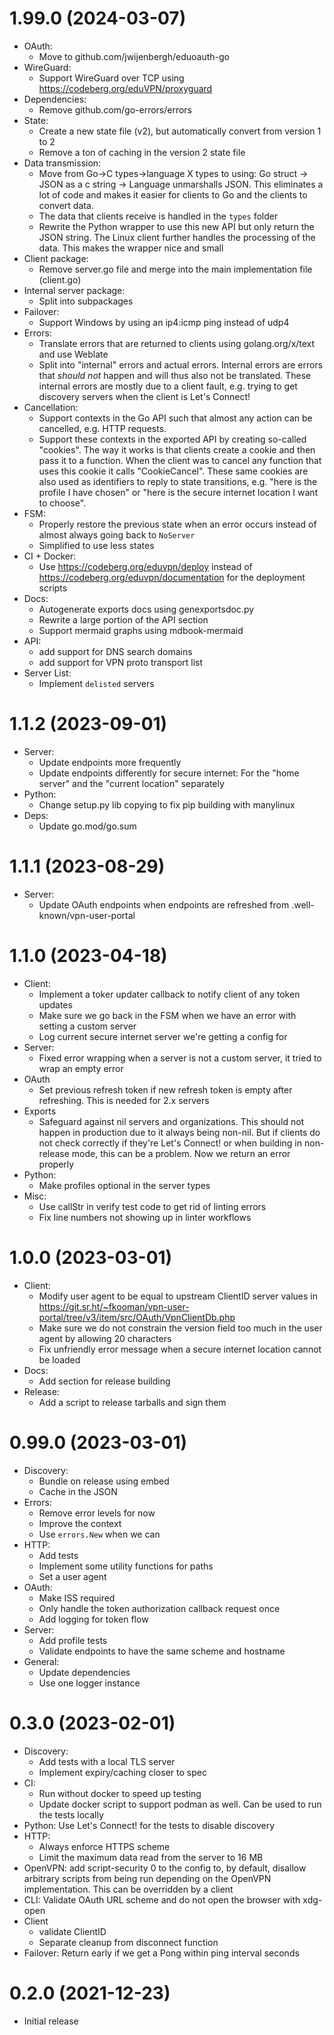 # 1.99.0 (2024-03-07)
* OAuth:
    - Move to github.com/jwijenbergh/eduoauth-go
* WireGuard:
    - Support WireGuard over TCP using https://codeberg.org/eduVPN/proxyguard
* Dependencies:
    - Remove github.com/go-errors/errors
* State:
    - Create a new state file (v2), but automatically convert from version 1 to 2
    - Remove a ton of caching in the version 2 state file
* Data transmission:
    - Move from Go->C types->language X types to using: Go struct -> JSON as a c string -> Language unmarshalls JSON. This eliminates a lot of code and makes it easier for clients to Go and the clients to convert data.
	- The data that clients receive is handled in the `types` folder
	- Rewrite the Python wrapper to use this new API but only return the JSON string. The Linux client further handles the processing of the data. This makes the wrapper nice and small
* Client package:
    - Remove server.go file and merge into the main implementation file (client.go)
* Internal server package:
    - Split into subpackages
* Failover:
    - Support Windows by using an ip4:icmp ping instead of udp4
* Errors:
    - Translate errors that are returned to clients using golang.org/x/text and use Weblate
    - Split into "internal" errors and actual errors. Internal errors are errors that *should not* happen and will thus also not be translated. These internal errors are mostly due to a client fault, e.g. trying to get discovery servers when the client is Let's Connect!
* Cancellation:
    - Support contexts in the Go API such that almost any action can be cancelled, e.g. HTTP requests.
    - Support these contexts in the exported API by creating so-called "cookies". The way it works is that clients create a cookie and then pass it to a function. When the client was to cancel any function that uses this cookie it calls "CookieCancel". These same cookies are also used as identifiers to reply to state transitions, e.g. "here is the profile I have chosen" or "here is the secure internet location I want to choose".
* FSM:
    - Properly restore the previous state when an error occurs instead of almost always going back to `NoServer`
    - Simplified to use less states
* CI + Docker:
    - Use https://codeberg.org/eduvpn/deploy instead of https://codeberg.org/eduvpn/documentation for the deployment scripts
* Docs:
    - Autogenerate exports docs using genexportsdoc.py
    - Rewrite a large portion of the API section
    - Support mermaid graphs using mdbook-mermaid
* API:
    - add support for DNS search domains
    - add support for VPN proto transport list
* Server List:
    - Implement `delisted` servers

# 1.1.2 (2023-09-01)
* Server:
    - Update endpoints more frequently
    - Update endpoints differently for secure internet: For the "home server" and the "current location" separately
* Python:
    - Change setup.py lib copying to fix pip building with manylinux
* Deps:
    - Update go.mod/go.sum

# 1.1.1 (2023-08-29)
* Server:
    - Update OAuth endpoints when endpoints are refreshed from .well-known/vpn-user-portal

# 1.1.0 (2023-04-18)
* Client:
    - Implement a toker updater callback to notify client of any token updates
    - Make sure we go back in the FSM when we have an error with setting a custom server
    - Log current secure internet server we're getting a config for
* Server:
    - Fixed error wrapping when a server is not a custom server, it tried to wrap an empty error
* OAuth
    - Set previous refresh token if new refresh token is empty after refreshing. This is needed for 2.x servers
* Exports
    - Safeguard against nil servers and organizations. This should not happen in production due to it always being non-nil. But if clients do not check correctly if they're Let's Connect! or when building in non-release mode, this can be a problem. Now we return an error properly
* Python:
    - Make profiles optional in the server types
* Misc:
    - Use callStr in verify test code to get rid of linting errors
    - Fix line numbers not showing up in linter workflows

# 1.0.0 (2023-03-01)
* Client:
    - Modify user agent to be equal to upstream ClientID server values in https://git.sr.ht/~fkooman/vpn-user-portal/tree/v3/item/src/OAuth/VpnClientDb.php
	- Make sure we do not constrain the version field too much in the user agent by allowing 20 characters
	- Fix unfriendly error message when a secure internet location cannot be loaded
* Docs:
    - Add section for release building
* Release:
    - Add a script to release tarballs and sign them

# 0.99.0 (2023-03-01)
* Discovery:
    - Bundle on release using embed
    - Cache in the JSON
* Errors:
    - Remove error levels for now
    - Improve the context
    - Use `errors.New` when we can
* HTTP:
	- Add tests
    - Implement some utility functions for paths
    - Set a user agent
* OAuth:
    - Make ISS required
    - Only handle the token authorization callback request once
    - Add logging for token flow
* Server:
    - Add profile tests
    - Validate endpoints to have the same scheme and hostname
* General:
    - Update dependencies
    - Use one logger instance

# 0.3.0 (2023-02-01)
* Discovery:
    - Add tests with a local TLS server
    - Implement expiry/caching closer to spec
* CI:
    - Run without docker to speed up testing
    - Update docker script to support podman as well. Can be used to run the tests locally
* Python: Use Let's Connect! for the tests to disable discovery
* HTTP:
    - Always enforce HTTPS scheme
    - Limit the maximum data read from the server to 16 MB
* OpenVPN: add script-security 0 to the config to, by default, disallow arbitrary scripts from being run depending on the OpenVPN implementation. This can be overridden by a client
* CLI: Validate OAuth URL scheme and do not open the browser with xdg-open
* Client
    - validate ClientID
    - Separate cleanup from disconnect function
* Failover: Return early if we get a Pong within ping interval seconds

# 0.2.0 (2021-12-23)
* Initial release
